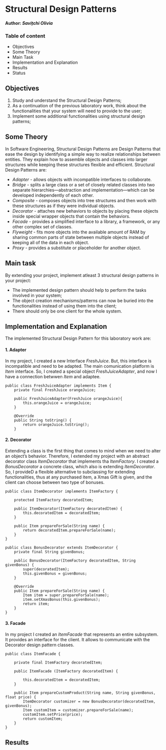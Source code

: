 # Structural Design Patterns

#### Author: *Savițchi Olivia*

### Table of content

* Objectives
* Some Theory
* Main Task
* Implementation and Explanation
* Results
* Status

## Objectives 

1. Study and understand the Structural Design Patterns;
2. As a continuation of the previous laboratory work, think about the functionalities that your system will need to provide to the user;
3. Implement some additional functionalities using structural design patterns;

## Some Theory
In Software Engineering, Structural Design Patterns are Design Patterns that ease the design by identifying a simple way to realize relationships between entities. They explain how to assemble objects and classes into larger structures while keeping these structures flexible and efficient. Structural Design Patterns are:
* *Adapter* - allows objects with incompatible interfaces to collaborate.
* *Bridge* - splits a large class or a set of closely related classes into two separate hierarchies—abstraction and implementation—which can be developed independently of each other.
* *Composite* - composes objects into tree structures and then work with these structures as if they were individual objects.
* *Decorator* -  attaches new behaviors to objects by placing these objects inside special wrapper objects that contain the behaviors.
* *Facade* -  provides a simplified interface to a library, a framework, or any other complex set of classes.
* *Flyweight* - fits more objects into the available amount of RAM by sharing common parts of state between multiple objects instead of keeping all of the data in each object.
* *Proxy* - provides a substitute or placeholder for another object.

## Main task
By extending your project, implement atleast 3 structural design patterns in your project:
* The implemented design pattern should help to perform the tasks involved in your system;
* The object creation mechanisms/patterns can now be buried into the functionalities instead of using them into the client;
* There should only be one client for the whole system.

## Implementation and Explanation
The implemented Structural Design Pattern for this laboratory work are:

#### 1. Adapter
In my project, I created a new Interface *FreshJuice*. But, this interface is incompatible and need to be adapted. The main comunication platform is *Item* interface. So, I created a special object *FreshJuiceAdapter*, and now I have a connection betwwen *Item* and adaptee.
~~~
public class FreshJuiceAdapter implements Item {
    private final FreshJuice orangeJuice;

    public FreshJuiceAdapter(FreshJuice orangeJuice){
        this.orangeJuice = orangeJuice;
    }

    @Override
    public String toString() {
        return orangeJuice.toString();
    }
  ~~~
  
 #### 2. Decorator 
Extending a class is the first thing that comes to mind when we need to alter an object’s behavior. Therefore, I extended my project with an abstract decorator class *ItemDecorator* that implements tha *ItemFactory*. I created a *BonusDecorator* a concrete class, which also is extending *ItemDecorator*. So, I provideD a flexible alternative to subclassing for extending functionalities, thus at any purchased item, a Xmas Gift is given, and the client can choose between two type of bonuses.
~~~
public class ItemDecorator implements ItemFactory {

    protected ItemFactory decoratedItem;

    public ItemDecorator(ItemFactory decoratedItem) {
        this.decoratedItem = decoratedItem;
    }

    public Item prepareForSale(String name) {
        return decoratedItem.prepareForSale(name);
    }
}
~~~
~~~
public class BonusDecorator extends ItemDecorator {
    private final String givenBonus;

    public BonusDecorator(ItemFactory decoratedItem, String givenBonus) {
        super(decoratedItem);
        this.givenBonus = givenBonus;
    }

    @Override
    public Item prepareForSale(String name) {
        Item item = super.prepareForSale(name);
        item.setXmasBonus(this.givenBonus);
        return item;
    }
}
~~~

#### 3. Facade
In my project I created an *ItemFacade* that represents an entire subsystem. It provides an interface for the client. It allows to communicate with the Decorator design pattern classes.
~~~
public class ItemFacade {

    private final ItemFactory decoratedItem;

    public ItemFacade (ItemFactory decoratedItem) {

        this.decoratedItem = decoratedItem;
    }

    public Item prepareCustomProduct(String name, String givenBonus, float price) {
        ItemDecorator customizer = new BonusDecorator(decoratedItem, givenBonus);
        Item customItem = customizer.prepareForSale(name);
        customItem.setPrice(price);
        return customItem;
    }
}
~~~

## Results


